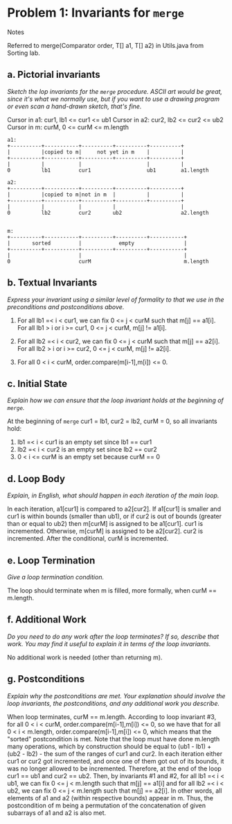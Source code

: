 Problem 1: Invariants for `merge`
=================================
Notes

Referred to merge(Comparator<T> order, T[] a1, T[] a2) in Utils.java
from Sorting lab.

a. Pictorial invariants
-----------------------

_Sketch the lop invariants for the `merge` procedure.  ASCII art
would be great, since it's what we normally use, but if you want to
use a drawing program or even scan a hand-drawn sketch, that's fine._

Cursor in a1: cur1, lb1 <= cur1 <= ub1
Cursor in a2: cur2, lb2 <= cur2 <= ub2
Cursor in m:  curM, 0 <= curM <= m.length

    a1:
    +----------+-----------+----------+----------+----------+
    |          |copied to m|     not yet in m    |          |
    +----------+-----------+----------+----------+----------+
    |          |           |                     |          |
    0          lb1         cur1                  ub1        a1.length

    a2:
    +----------+-----------+----------+----------+----------+
    |          |copied to m|not in m  |          |          |
    +----------+-----------+----------+----------+----------+
    |          |           |          |                     |
    0          lb2         cur2       ub2                   a2.length


    m:
    +----------+-----------+----------+----------+-----------+
    |       sorted         |            empty                |
    +----------+-----------+----------+----------+-----------+
    |                      |                                 |
    0                      curM                              m.length

b. Textual Invariants
---------------------

_Express your invariant using a similar level of formality to that
we use in the preconditions and postconditions above._

1) For all lb1 =< i < cur1, we can fix 0 <= j < curM such that
m[j] == a1[i].
For all lb1 > i or i >= cur1, 0 <= j < curM, m[j] != a1[i].

2) For all lb2 =< i < cur2, we can fix 0 <= j < curM such that
m[j] == a2[i].
 For all lb2 > i or i >= cur2, 0 <= j < curM, m[j] != a2[i].

3) For all 0 < i < curM, order.compare(m[i-1],m[i]) <= 0.

c. Initial State
----------------

_Explain how we can ensure that the loop invariant holds at
the beginning of `merge`._

At the beginning of `merge` cur1 = lb1, cur2 = lb2, curM = 0, so 
all invariants hold:
1) lb1 =< i < cur1 is an empty set since lb1 == cur1
2) lb2 =< i < cur2 is an empty set since lb2 == cur2
3) 0 < i <= curM is an empty set because curM == 0

d. Loop Body
------------

_Explain, in English, what should happen in each iteration of
the main loop._

 In each iteration, a1[cur1] is compared to a2[cur2]. 
If a1[cur1] is smaller and cur1 is within bounds (smaller than ub1),
or if cur2 is out of bounds (greater than or equal to ub2)
then m[curM] is assigned to be a1[cur1]. cur1 is incremented.
Otherwise, m[curM] is assigned to be a2[cur2]. cur2 is incremented.
After the conditional, curM is incremented.

e. Loop Termination
-------------------

_Give a loop termination condition._

The loop should terminate when m is filled, more formally, 
when curM == m.length.

f. Additional Work
------------------

_Do you need to do any work after the loop terminates?  If so,
describe that work.  You may find it useful to explain it in terms
of the loop invariants._

No additional work is needed (other than returning m).

g. Postconditions
-----------------

_Explain why the postconditions are met.  Your explanation should
involve the loop invariants, the postconditions, and any additional
work you describe._

When loop terminates, curM == m.length. According to loop invariant #3,
for all 0 < i < curM, order.compare(m[i-1],m[i]) <= 0, so we have that
for all 0 < i < m.length, order.compare(m[i-1],m[i]) <= 0, which means 
that the "sorted" postcondition is met.
Note that the loop must have done m.length many operations, which by
construction should be equal to (ub1 - lb1) + (ub2 - lb2) - the sum of the
ranges of cur1 and cur2. In each iteration either cur1 or cur2 got
 incremented, and once one of them got out of its bounds, it was no longer
 allowed to be incremented. Therefore, at the end of the loop cur1 == ub1
and cur2 == ub2. Then, by invariants #1 and #2, for all lb1 =< i < ub1,
 we can fix 0 <= j < m.length such that m[j] == a1[i] and for all
 lb2 =< i < ub2, we can fix 0 <= j < m.length such that m[j] == a2[i]. In
other words, all elements of a1 and a2 (within respective bounds) appear
in m. Thus, the postcondition of m being a permutation of the concatenation
of given subarrays of a1 and a2 is also met.
